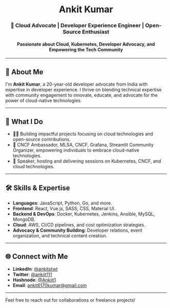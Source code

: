 <h1 align="center">
  <b>Ankit Kumar</b>
</h1>

<h3 align="center">🚀 Cloud Advocate | Developer Experience Engineer | Open-Source Enthusiast</h3>
<h4 align="center">Passionate about Cloud, Kubernetes, Developer Advocacy, and Empowering the Tech Community</h4>

---

## 👋 About Me
I'm **Ankit Kumar**, a 20-year-old developer advocate from India with expertise in developer experience. I thrive on blending technical expertise with community engagement to innovate, educate, and advocate for the power of cloud-native technologies.

---

## 🚀 What I Do
- 👨‍💻 Building impactful projects focusing on cloud technologies and open-source contributions.  
- 🌟 CNCF Ambassador, MLSA, CNCF, Grafana, Streamlit Community Organizer, empowering individuals to embrace cloud-native technologies.  
- 🎤 Speaker, hosting and delivering sessions on Kubernetes, CNCF, and cloud technologies.  

---

## 🛠️ Skills & Expertise
- **Languages**: JavaScript, Python, Go, and more.  
- **Frontend**: React, Vue.js, SASS, CSS, Material UI.  
- **Backend & DevOps**: Docker, Kubernetes, Jenkins, Ansible, MySQL, MongoDB.  
- **Cloud**: AWS, CI/CD pipelines, and cost optimization strategies.  
- **Advocacy & Community Building**: Developer relations, event organization, and technical content creation.  

---

## 🌐 Connect with Me
- **LinkedIn**: [@ankitstwt](https://www.linkedin.com/in/ankitstwt/)  
- **Twitter**: [@ankiit111](https://x.com/ankiit111)  
- **Hashnode**: [@Ankiit1](https://kumarankit1.hashnode.dev/)  
- **Email**: [ankit6170kumar@gmail.com](mailto:ankit6170kumar@gmail.com)  

---

Feel free to reach out for collaborations or freelance projects!  
